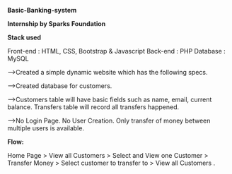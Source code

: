 **Basic-Banking-system**

**Internship by Sparks Foundation**

**Stack used** 

Front-end : HTML, CSS, Bootstrap & Javascript 
Back-end : PHP 
Database : MySQL 

-->Created a simple dynamic website which has the following specs.

-->Created database for customers.

-->Customers table will have basic fields such as name, email, current balance. Transfers table will record all transfers happened.

-->No Login Page. No User Creation. Only transfer of money between multiple users is available.

**Flow:**

Home Page > View all Customers > Select and View one Customer > Transfer Money > Select customer to transfer to > View all Customers .

